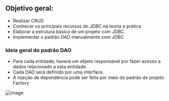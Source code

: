 ## Objetivo geral:

- Realizar CRUD 
- Conhecer os principais recursos do JDBC na teoria e prática
- Elaborar a estrutura básica de um projeto com JDBC
- Implementar o padrão DAO manualmente com JDBC

### Ideia geral do padrão DAO

- Para cada entidade, haverá um objeto responsável por fazer acesso a dados relacionado a esta
entidade.
- Cada DAO será definido por uma interface.
- A injeção de dependência pode ser feita por meio do padrão de projeto Factory


![image](https://user-images.githubusercontent.com/84935536/209575070-a7c95105-b61d-405b-84ad-e4d6abb502c3.png)



